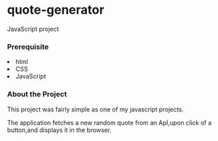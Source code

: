 # quote-generator
JavaScript project
<h3>Prerequisite</h3>

  <li>html</li>
  <li>CSS</li>
  <li>JavaScript</li>
    
<h3>About the Project</h3>
<p>This project was fairly simple as one of my javascript projects.</p>
<p>The application fetches a new random quote from an ApI,upon click of a button,and displays it in the browser.
